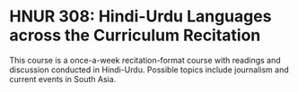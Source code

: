 # HNUR 308: Hindi-Urdu Languages across the Curriculum Recitation

This course is a once-a-week recitation-format course with readings and discussion conducted in Hindi-Urdu. Possible topics include journalism and current events in South Asia.